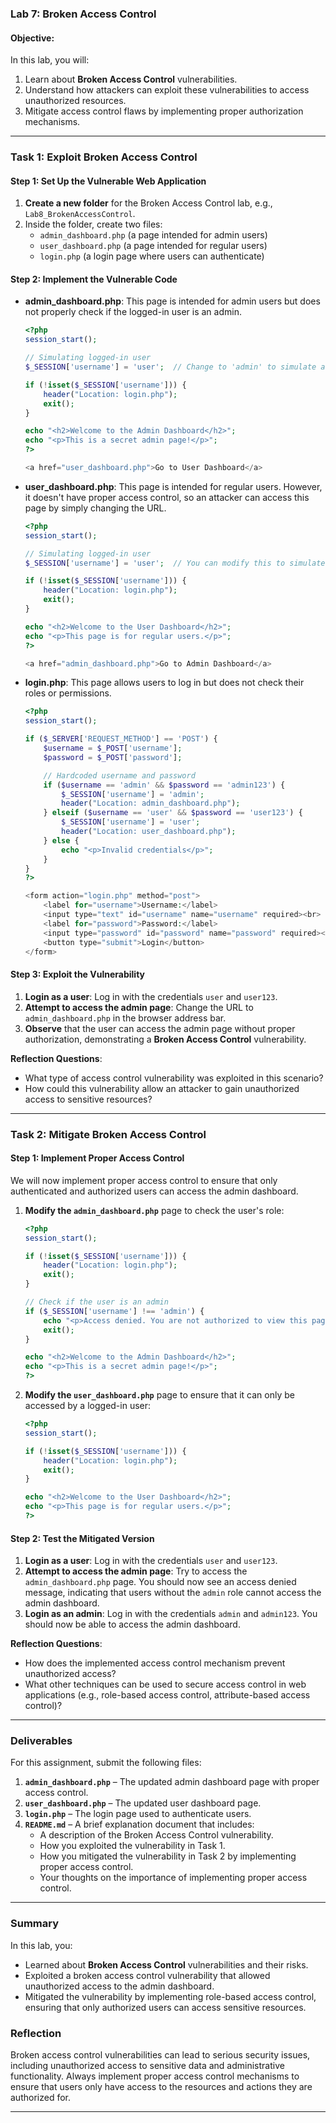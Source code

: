
### **Lab 7: Broken Access Control**

#### **Objective:**
In this lab, you will:
1. Learn about **Broken Access Control** vulnerabilities.
2. Understand how attackers can exploit these vulnerabilities to access unauthorized resources.
3. Mitigate access control flaws by implementing proper authorization mechanisms.

---

### **Task 1: Exploit Broken Access Control**

#### **Step 1: Set Up the Vulnerable Web Application**

1. **Create a new folder** for the Broken Access Control lab, e.g., `Lab8_BrokenAccessControl`.
2. Inside the folder, create two files:
   - `admin_dashboard.php` (a page intended for admin users)
   - `user_dashboard.php` (a page intended for regular users)
   - `login.php` (a login page where users can authenticate)

#### **Step 2: Implement the Vulnerable Code**

- **admin_dashboard.php**: This page is intended for admin users but does not properly check if the logged-in user is an admin.

  ```php
  <?php
  session_start();

  // Simulating logged-in user
  $_SESSION['username'] = 'user';  // Change to 'admin' to simulate an admin login

  if (!isset($_SESSION['username'])) {
      header("Location: login.php");
      exit();
  }

  echo "<h2>Welcome to the Admin Dashboard</h2>";
  echo "<p>This is a secret admin page!</p>";
  ?>

  <a href="user_dashboard.php">Go to User Dashboard</a>
  ```

- **user_dashboard.php**: This page is intended for regular users. However, it doesn't have proper access control, so an attacker can access this page by simply changing the URL.

  ```php
  <?php
  session_start();

  // Simulating logged-in user
  $_SESSION['username'] = 'user';  // You can modify this to simulate admin or other users

  if (!isset($_SESSION['username'])) {
      header("Location: login.php");
      exit();
  }

  echo "<h2>Welcome to the User Dashboard</h2>";
  echo "<p>This page is for regular users.</p>";
  ?>

  <a href="admin_dashboard.php">Go to Admin Dashboard</a>
  ```

- **login.php**: This page allows users to log in but does not check their roles or permissions.

  ```php
  <?php
  session_start();

  if ($_SERVER['REQUEST_METHOD'] == 'POST') {
      $username = $_POST['username'];
      $password = $_POST['password'];

      // Hardcoded username and password
      if ($username == 'admin' && $password == 'admin123') {
          $_SESSION['username'] = 'admin';
          header("Location: admin_dashboard.php");
      } elseif ($username == 'user' && $password == 'user123') {
          $_SESSION['username'] = 'user';
          header("Location: user_dashboard.php");
      } else {
          echo "<p>Invalid credentials</p>";
      }
  }
  ?>

  <form action="login.php" method="post">
      <label for="username">Username:</label>
      <input type="text" id="username" name="username" required><br>
      <label for="password">Password:</label>
      <input type="password" id="password" name="password" required><br>
      <button type="submit">Login</button>
  </form>
  ```

#### **Step 3: Exploit the Vulnerability**

1. **Login as a user**: Log in with the credentials `user` and `user123`.
2. **Attempt to access the admin page**: Change the URL to `admin_dashboard.php` in the browser address bar.
3. **Observe** that the user can access the admin page without proper authorization, demonstrating a **Broken Access Control** vulnerability.

**Reflection Questions**:
- What type of access control vulnerability was exploited in this scenario?
- How could this vulnerability allow an attacker to gain unauthorized access to sensitive resources?

---

### **Task 2: Mitigate Broken Access Control**

#### **Step 1: Implement Proper Access Control**

We will now implement proper access control to ensure that only authenticated and authorized users can access the admin dashboard.

1. **Modify the `admin_dashboard.php`** page to check the user's role:

   ```php
   <?php
   session_start();

   if (!isset($_SESSION['username'])) {
       header("Location: login.php");
       exit();
   }

   // Check if the user is an admin
   if ($_SESSION['username'] !== 'admin') {
       echo "<p>Access denied. You are not authorized to view this page.</p>";
       exit();
   }

   echo "<h2>Welcome to the Admin Dashboard</h2>";
   echo "<p>This is a secret admin page!</p>";
   ?>
   ```

2. **Modify the `user_dashboard.php`** page to ensure that it can only be accessed by a logged-in user:

   ```php
   <?php
   session_start();

   if (!isset($_SESSION['username'])) {
       header("Location: login.php");
       exit();
   }

   echo "<h2>Welcome to the User Dashboard</h2>";
   echo "<p>This page is for regular users.</p>";
   ?>
   ```

#### **Step 2: Test the Mitigated Version**

1. **Login as a user**: Log in with the credentials `user` and `user123`.
2. **Attempt to access the admin page**: Try to access the `admin_dashboard.php` page. You should now see an access denied message, indicating that users without the `admin` role cannot access the admin dashboard.
3. **Login as an admin**: Log in with the credentials `admin` and `admin123`. You should now be able to access the admin dashboard.

**Reflection Questions**:
- How does the implemented access control mechanism prevent unauthorized access?
- What other techniques can be used to secure access control in web applications (e.g., role-based access control, attribute-based access control)?

---

### **Deliverables**

For this assignment, submit the following files:

1. **`admin_dashboard.php`** – The updated admin dashboard page with proper access control.
2. **`user_dashboard.php`** – The updated user dashboard page.
3. **`login.php`** – The login page used to authenticate users.
4. **`README.md`** – A brief explanation document that includes:
   - A description of the Broken Access Control vulnerability.
   - How you exploited the vulnerability in Task 1.
   - How you mitigated the vulnerability in Task 2 by implementing proper access control.
   - Your thoughts on the importance of implementing proper access control.

---

### **Summary**

In this lab, you:
- Learned about **Broken Access Control** vulnerabilities and their risks.
- Exploited a broken access control vulnerability that allowed unauthorized access to the admin dashboard.
- Mitigated the vulnerability by implementing role-based access control, ensuring that only authorized users can access sensitive resources.

### **Reflection**

Broken access control vulnerabilities can lead to serious security issues, including unauthorized access to sensitive data and administrative functionality. Always implement proper access control mechanisms to ensure that users only have access to the resources and actions they are authorized for.

---
